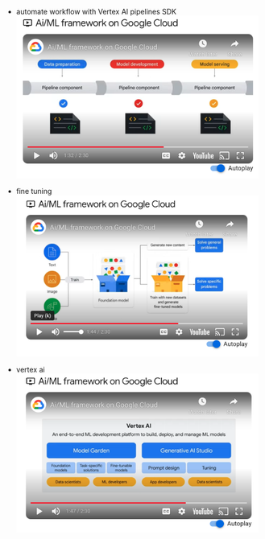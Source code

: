 - automate workflow with Vertex AI pipelines SDK
![](./ml-pipelines.png)

- fine tuning
![](./fine-tuning.png)
- vertex ai
![](./vertex-ai.png)

